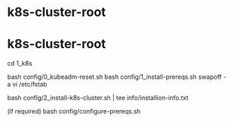 # k8s-cluster-root
# k8s-cluster-root

cd 1_k8s

bash config/0_kubeadm-reset.sh 
bash config/1_install-prereqs.sh 
swapoff -a
vi /etc/fstab

bash config/2_install-k8s-cluster.sh | tee info/installion-info.txt

(if required)
bash config/configure-prereqs.sh